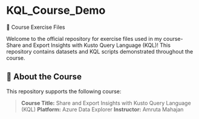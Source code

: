 # KQL_Course_Demo

 📘 Course Exercise Files

Welcome to the official repository for exercise files used in my course- Share and Export Insights with Kusto Query Language (KQL)! This repository contains datasets and KQL scripts demonstrated throughout the course.

## 🧠 About the Course

This repository supports the following course:
> **Course Title:** Share and Export Insights with Kusto Query Language (KQL) 
> **Platform:** Azure Data Explorer 
> **Instructor:** Amruta Mahajan


